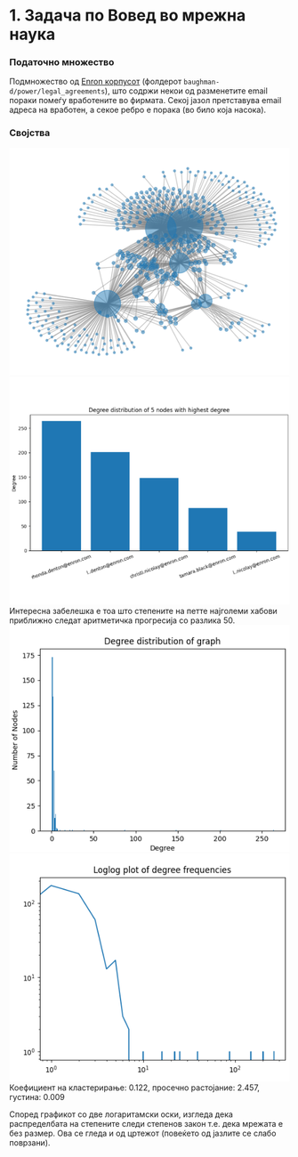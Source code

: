 # 1. Задача по Вовед во мрежна наука

### Податочно множество
Подмножество од [Enron корпусот](https://snap.stanford.edu/data/email-Enron.html) (фолдерот `baughman-d/power/legal_agreements`), што содржи
некои од разменетите email пораки помеѓу вработените во фирмата. Секој јазол претставува email адреса на вработен, а секое ребро е порака (во било која насока).

### Својства
![](img/graph.png)
![](img/deg_distribution_top5.png) \
Интересна забелешка е тоа што степените на петте најголеми хабови приближно следат аритметичка
прогресија со разлика 50. \
![](img/graph_deg_distribution.png)
![](img/loglog.png) \
Коефициент на кластерирање: 0.122, просечно растојание: 2.457, густина: 0.009

Според графикот со две логаритамски оски, изгледа дека распределбата на степените следи степенов закон т.е. дека мрежата е без размер. Ова се гледа и од цртежот (повеќето од јазлите
се слабо поврзани).
